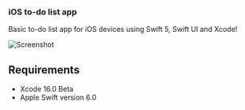 ### iOS to-do list app

Basic to-do list app for iOS devices using Swift 5, Swift UI and Xcode!

![Screenshot](https://github.com/user-attachments/assets/374d16c5-753e-4af6-bfc9-b9e73a2d9135)

## Requirements

* Xcode 16.0 Beta
* Apple Swift version 6.0
